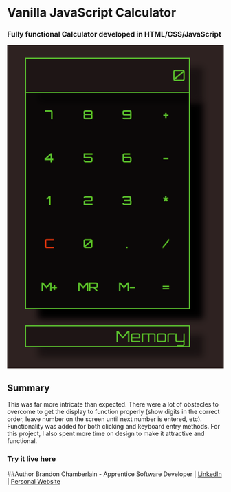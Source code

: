 # Vanilla JavaScript Calculator

  ### Fully functional Calculator developed in HTML/CSS/JavaScript
  
![](Screenshot.png)

 ## Summary
 This was far more intricate than expected. There were a lot of obstacles to overcome to get the display to function properly (show digits in the correct order, 
 leave number on the screen until next number is entered, etc). Functionality was added for both clicking and keyboard entry methods. For this project, I also spent
 more time on design to make it attractive and functional.
 
  ### Try it live [here](https://codepen.io/bcham16/pen/WNMKZPX)
 
 ##Author
 Brandon Chamberlain - Apprentice Software Developer | [LinkedIn](https://www.linkedin.com/in/bchamberlain3618/) | 
 [Personal Website](https://www.thebrandonchamberlain.com)
